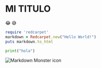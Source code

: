 # MI TITULO

😂 😅

```ruby
require 'redcarpet'
markdown = Redcarpet.new("Hello World!")
puts markdown.to_html
```
```python
print("hola")
```
<img src="https://upload.wikimedia.org/wikipedia/commons/b/bd/Test.svg"
     alt="Markdown Monster icon"
     style="float: left; margin-right: 10px;" />
